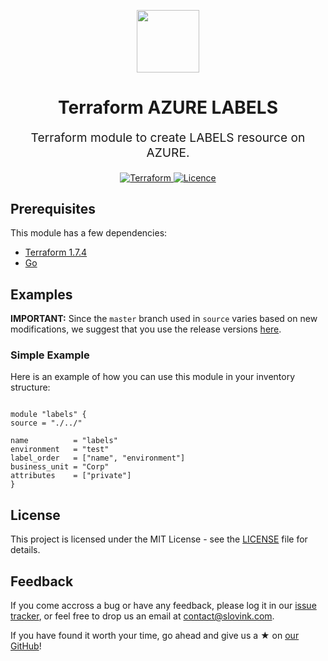 <p align="center"> <img src="https://user-images.githubusercontent.com/50652676/62349836-882fef80-b51e-11e9-99e3-7b974309c7e3.png" width="100" height="100"></p>


<h1 align="center">
    Terraform AZURE LABELS
</h1>

<p align="center" style="font-size: 1.2rem;"> 
    Terraform module to create LABELS resource on AZURE.
     </p>

<p align="center">

<a href="https://www.terraform.io">
  <img src="https://img.shields.io/badge/Terraform-v1.7.4-green" alt="Terraform">
</a>
<a href="https://github.com/slovink/terraform-azure-labels/blob/master/LICENSE">
  <img src="https://img.shields.io/badge/License-APACHE-blue.svg" alt="Licence">
  </a>







## Prerequisites

This module has a few dependencies:

- [Terraform 1.7.4](https://learn.hashicorp.com/terraform/getting-started/install.html)
- [Go](https://golang.org/doc/install)







## Examples


**IMPORTANT:** Since the `master` branch used in `source` varies based on new modifications, we suggest that you use the release versions [here](https://github.com/slovink/terraform-azure-labels/releases).


### Simple Example
Here is an example of how you can use this module in your inventory structure:
  ```hcl

module "labels" {
  source = "./../"

  name          = "labels"
  environment   = "test"
  label_order   = ["name", "environment"]
  business_unit = "Corp"
  attributes    = ["private"]
}

  ```


## License
This project is licensed under the MIT License - see the [LICENSE](https://github.com/slovink/terraform-azure-labels/blob/krishan/LICENSE) file for details.



## Feedback
If you come accross a bug or have any feedback, please log it in our [issue tracker](https://github.com/slovink/terraform-azure-labels/issues), or feel free to drop us an email at [contact@slovink.com](contact@slovink.com).

If you have found it worth your time, go ahead and give us a ★ on [our GitHub](https://github.com/slovink/terraform-azure-labels)!
